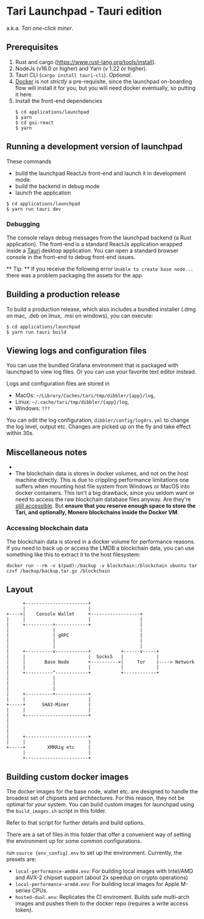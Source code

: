 # Tari Launchpad - Tauri edition

a.k.a. _Tari one-click miner_.

## Prerequisites

1. Rust and cargo (https://www.rust-lang.org/tools/install).
2. NodeJs (v16.0 or higher) and Yarn (v 1.22 or higher).
3. Tauri CLI (`cargo install tauri-cli`). _Optional_.
4. [Docker](https://docs.docker.com/get-docker/) is not _strictly_ a pre-requisite, since the launchpad on-boarding 
   flow will install it for you, but you will need docker eventually, so putting it here.
5. Install the front-end dependencies
   ```text
   $ cd applications/launchpad  
   $ yarn
   $ cd gui-react
   $ yarn
   ```

## Running a development version of launchpad

These commands
* build the launchpad ReactJs front-end and launch it in development mode.
* build the backend in debug mode
* launch the application

```
$ cd applications/launchpad
$ yarn run tauri dev
```

### Debugging
The console relays debug messages from the launchpad backend (a Rust application).
The front-end is a standard ReactJs application wrapped inside a [Tauri](https://tauri.studio) desktop application. 
You can open a standard browser console in the front-end to debug front-end issues.


** Tip: ** If you receive the following error 
`Unable to create base node...` there was a problem packaging the assets for the app.

## Building a production release
To build a production release, which also includes a bundled installer (.dmg on mac, .deb on linux, .msi on windows),
you can execute:

```
$ cd applications/launchpad
$ yarn run tauri build
```



## Viewing logs and configuration files

You can use the bundled Grafana environment that is packaged with launchpad to view log files. Or you can use your 
favorite text editor instead.

Logs and configuration files are stored in 
* MacOs: `~/Library/Caches/tari/tmp/dibbler/{app}/log`,
* Linux: `~/.cache/tari/tmp/dibbler/{app}/log`,
* Windows: `???`

You can edit the log configuration, `dibbler/config/log4rs.yml` to change the log level, output etc. Changes are 
picked up on the fly and take effect within 30s.

##  Miscellaneous notes
* 
* The blockchain data is stores in docker volumes, and not on the host machine directly. This is due to crippling performance
limitations one suffers when mounting host file system from Windows or MacOS into docker containers.
This isn't a big drawback, since you seldom want or need to access the raw blockchain database files anyway. Are they're
[still accessible](#accessing-blockchain-data). But **ensure that you reserve enough space to store the Tari, and optionally,
Monero blockchains inside the Docker VM**.

### Accessing blockchain data

The blockchain data is stored in a docker volume for performance reasons. If you need to back up or access the LMDB
a blockchain data, you can use something like this to extract it to the host filesystem:

`docker run --rm -v $(pwd):/backup -v blockchain:/blockchain ubuntu tar czvf /backup/backup.tar.gz /blockchain`


## Layout

          +-----------------------+
          |                       |
    +---->|    Console Wallet     +------------------+
    |     |                       |                  |
    |     +----------+------------+                  |
    |                |                               |
    |                | gRPC                          |
    |                |                               |
    |                |                               |
    |     +----------v------------+           +------v-----+
    |     |                       |  Socks5   |            |
    |     |       Base Node       +---------->|     Tor    |----> Network
    |     |                       |           |            |
    |     +----------^------------+           +------------+
    |                |
    |                |
    |                |
    |     +----------+------------+
    |     |                       |
    +-----+      SHA3-Miner       |
    |     |                       |
    |     +-----------------------+
    |
    |
    |
    |     +-----------------------+
    |     |                       |
    +-----+        XMRRig etc     |
          |                       |
          +-----------------------+

## Building custom docker images

The docker images for the base node, wallet etc. are designed to handle the broadest set of chipsets and 
architectures. For this reason, they not be optimal for _your_ system. You can build custom images for launchpad 
using the `build_images.sh` script in this folder.

Refer to that script for further details and build options.

There are a set of files in this folder that offer a convenient way of setting the environment up for some common 
configurations.

run `source {env_config}.env` to set up the environment. Currently, the presets are:

* `local-performance-amd64.env`: For building local images with Intel/AMD and AVX-2 chipset support (about 2x 
  speedup on crypto operations)
* `local-performance-arm64.env`: For building local images for Apple M-series CPUs.
* `hosted-dual.env`: Replicates the CI enviroment. Builds safe multi-arch images and pushes them to the docker repo 
  (requires a write access token). 